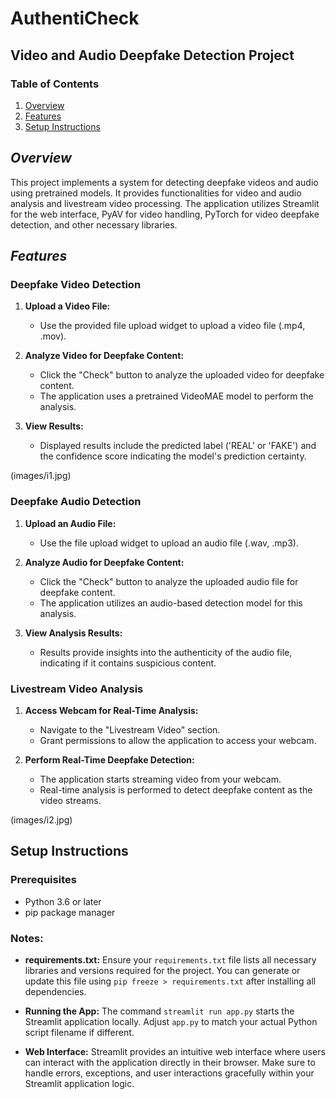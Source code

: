 # AuthentiCheck

## Video and Audio Deepfake Detection Project

### Table of Contents
1. [Overview](#overview)
2. [Features](#features)
3. [Setup Instructions](#setup-instructions)

## *Overview*

This project implements a system for detecting deepfake videos and audio using pretrained models. It provides functionalities for video and audio analysis and livestream video processing. The application utilizes Streamlit for the web interface, PyAV for video handling, PyTorch for video deepfake detection, and other necessary libraries.

## *Features*

### Deepfake Video Detection

1. **Upload a Video File:**
   - Use the provided file upload widget to upload a video file (.mp4, .mov).

2. **Analyze Video for Deepfake Content:**
   - Click the "Check" button to analyze the uploaded video for deepfake content.
   - The application uses a pretrained VideoMAE model to perform the analysis.

3. **View Results:**
   - Displayed results include the predicted label ('REAL' or 'FAKE') and the confidence score indicating the model's prediction certainty.

(images/i1.jpg)

### Deepfake Audio Detection

1. **Upload an Audio File:**
   - Use the file upload widget to upload an audio file (.wav, .mp3).

2. **Analyze Audio for Deepfake Content:**
   - Click the "Check" button to analyze the uploaded audio file for deepfake content.
   - The application utilizes an audio-based detection model for this analysis.

3. **View Analysis Results:**
   - Results provide insights into the authenticity of the audio file, indicating if it contains suspicious content.

### Livestream Video Analysis

1. **Access Webcam for Real-Time Analysis:**
   - Navigate to the "Livestream Video" section.
   - Grant permissions to allow the application to access your webcam.

2. **Perform Real-Time Deepfake Detection:**
   - The application starts streaming video from your webcam.
   - Real-time analysis is performed to detect deepfake content as the video streams.

(images/i2.jpg)

## Setup Instructions

### Prerequisites
- Python 3.6 or later
- pip package manager

### Notes:
- **requirements.txt:** Ensure your `requirements.txt` file lists all necessary libraries and versions required for the project. You can generate or update this file using `pip freeze > requirements.txt` after installing all dependencies.
  
- **Running the App:** The command `streamlit run app.py` starts the Streamlit application locally. Adjust `app.py` to match your actual Python script filename if different.
  
- **Web Interface:** Streamlit provides an intuitive web interface where users can interact with the application directly in their browser. Make sure to handle errors, exceptions, and user interactions gracefully within your Streamlit application logic.


